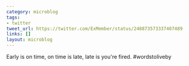 ```yaml
---
category: microblog
tags:
- twitter
tweet_url: https://twitter.com/ExMember/status/248873573337407489
links: []
layout: microblog
---
```

Early is on time, on time is late, late is you're fired. #wordstoliveby
